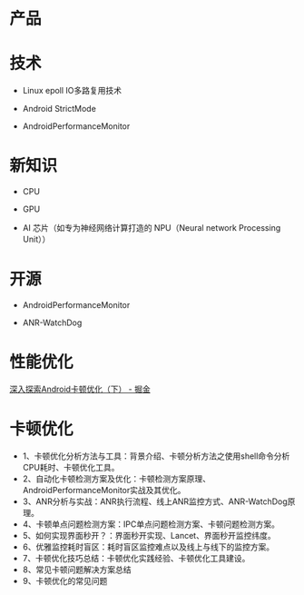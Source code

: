 # 产品





# 技术

* Linux epoll IO多路复用技术

* Android StrictMode

* AndroidPerformanceMonitor

# 



# 新知识

* CPU 

* GPU 

* AI 芯片（如专为神经网络计算打造的 NPU（Neural network Processing Unit））



# 开源



* AndroidPerformanceMonitor

* ANR-WatchDog





# 性能优化



[深入探索Android卡顿优化（下） - 掘金](https://juejin.cn/post/6844904066259091469)



# 卡顿优化



- 1、卡顿优化分析方法与工具：背景介绍、卡顿分析方法之使用shell命令分析CPU耗时、卡顿优化工具。
- 2、自动化卡顿检测方案及优化：卡顿检测方案原理、AndroidPerformanceMonitor实战及其优化。
- 3、ANR分析与实战：ANR执行流程、线上ANR监控方式、ANR-WatchDog原理。
- 4、卡顿单点问题检测方案：IPC单点问题检测方案、卡顿问题检测方案。
- 5、如何实现界面秒开？：界面秒开实现、Lancet、界面秒开监控纬度。
- 6、优雅监控耗时盲区：耗时盲区监控难点以及线上与线下的监控方案。
- 7、卡顿优化技巧总结：卡顿优化实践经验、卡顿优化工具建设。
- 8︎、常见卡顿问题解决方案总结
- 9、卡顿优化的常见问题
